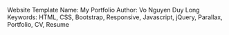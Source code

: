 Website Template Name: My Portfolio
Author: Vo Nguyen Duy Long
Keywords: HTML, CSS, Bootstrap, Responsive, Javascript, jQuery, Parallax, Portfolio, CV, Resume
